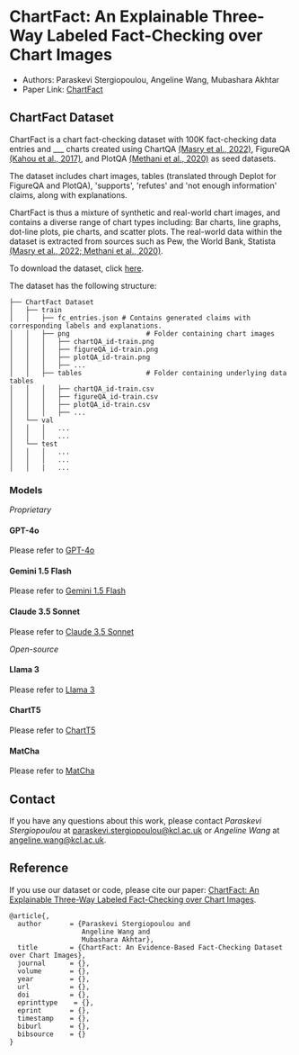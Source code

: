 # ChartFact: An Explainable Three-Way Labeled Fact-Checking over Chart Images
- Authors: Paraskevi Stergiopoulou, Angeline Wang, Mubashara Akhtar
- Paper Link: [ChartFact]()

## ChartFact Dataset
ChartFact is a chart fact-checking dataset with 100K fact-checking data entries and ___ charts created using ChartQA [(Masry et al., 2022)](https://arxiv.org/pdf/2203.10244), FigureQA [(Kahou et al., 2017)](https://arxiv.org/pdf/1710.07300), and PlotQA [(Methani et al., 2020)](https://arxiv.org/pdf/1909.00997) as seed datasets. 

The dataset includes chart images, tables (translated through Deplot for FigureQA and PlotQA), 'supports', 'refutes' and 'not enough information' claims, along with explanations. 

ChartFact is thus a mixture of synthetic and real-world chart images, and contains a diverse range of chart types including: Bar charts, line graphs, dot-line plots, pie charts, and scatter plots. The real-world data within the dataset is extracted from sources such as Pew, the World Bank, Statista [(Masry et al., 2022](https://arxiv.org/pdf/2203.10244);[ Methani et al., 2020)](https://arxiv.org/pdf/1909.00997).

To download the dataset, click [here](https://github.com/eviestergio/ChartFC).

The dataset has the following structure:
```
├── ChartFact Dataset                   
│   ├── train   
│   │   ├── fc_entries.json # Contains generated claims with corresponding labels and explanations.
│   │   ├── png                   # Folder containing chart images
│   │   │   ├── chartQA_id-train.png
│   │   │   ├── figureQA_id-train.png
│   │   │   ├── plotQA_id-train.png
│   │   │   ├── ...
│   │   ├── tables                # Folder containing underlying data tables
│   │   │   ├── chartQA_id-train.csv
│   │   │   ├── figureQA_id-train.csv
│   │   │   ├── plotQA_id-train.csv
│   │   │   ├── ...
│   └── val  
│   │   │   ...
│   │   │   ...
│   └── test  
│   │   │   ...
│   │   │   ...
│   │   |   ...
```

### Models
_Proprietary_
#### GPT-4o
Please refer to [GPT-4o]()

#### Gemini 1.5 Flash 
Please refer to [Gemini 1.5 Flash]()

#### Claude 3.5 Sonnet
Please refer to [Claude 3.5 Sonnet]()

_Open-source_
#### Llama 3
Please refer to [Llama 3]()

#### ChartT5
Please refer to [ChartT5]()

#### MatCha 
Please refer to [MatCha]()

## Contact 
If you have any questions about this work, please contact *Paraskevi Stergiopoulou* at [paraskevi.stergiopoulou@kcl.ac.uk](mailto:paraskevi.stergiopoulou@kcl.ac.uk) or *Angeline Wang* at [angeline.wang@kcl.ac.uk](mailto:angeline.wang@kcl.ac.uk).

## Reference 
If you use our dataset or code, please cite our paper: [ChartFact: An Explainable Three-Way Labeled Fact-Checking over Chart Images](). 
```
@article{,
  author       = {Paraskevi Stergiopoulou and
                  Angeline Wang and
                  Mubashara Akhtar},
  title        = {ChartFact: An Evidence-Based Fact-Checking Dataset over Chart Images},
  journal      = {},
  volume       = {},
  year         = {},
  url          = {},
  doi          = {},
  eprinttype    = {},
  eprint       = {},
  timestamp    = {},
  biburl       = {},
  bibsource    = {}
}
```